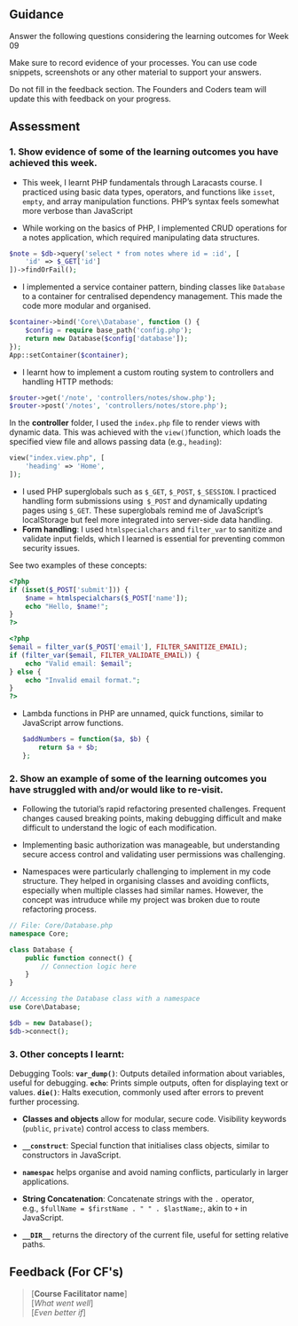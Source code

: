 ## Guidance
Answer the following questions considering the learning outcomes for Week 09

Make sure to record evidence of your processes. You can use code snippets, screenshots or any other material to support your answers.

Do not fill in the feedback section. The Founders and Coders team will update this with feedback on your progress.

## Assessment
 ### 1. Show evidence of some of the learning outcomes you have achieved this week.
- This week, I learnt PHP fundamentals through Laracasts course. I practiced using basic data types, operators, and functions like `isset`, `empty`, and array manipulation functions. PHP’s syntax feels somewhat more verbose than JavaScript

-   While working on the basics of PHP, I implemented CRUD operations for a notes application, which required manipulating data structures.

```php
$note = $db->query('select * from notes where id = :id', [
    'id' => $_GET['id']
])->findOrFail();

```


- I implemented a service container pattern, binding classes like `Database` to a container for centralised dependency management. This made the code more modular and organised.

```php
$container->bind('Core\\Database', function () {
    $config = require base_path('config.php');
    return new Database($config['database']);
});
App::setContainer($container);

```

- I learnt how to implement a custom routing system to controllers and handling HTTP methods:

```php
$router->get('/note', 'controllers/notes/show.php');
$router->post('/notes', 'controllers/notes/store.php');

```

In the **controller** folder, I used the `index.php` file to render views with dynamic data. This was achieved with the `view()`function, which loads the specified view file and allows passing data (e.g., `heading`):

```php
view("index.view.php", [
    'heading' => 'Home',
]);

```

  
- I used PHP superglobals such as `$_GET`, `$_POST`, `$_SESSION`. I practiced handling form submissions using` $_POST` and dynamically updating pages using `$_GET`. These superglobals remind me of JavaScript’s localStorage but feel more integrated into server-side data handling.
- **Form handling**: I used `htmlspecialchars` and `filter_var` to sanitize and validate input fields, which I learned is essential for preventing common security issues.

See two examples of these concepts:

```php
<?php
if (isset($_POST['submit'])) {
    $name = htmlspecialchars($_POST['name']);
    echo "Hello, $name!";
}
?>
```


```php
<?php
$email = filter_var($_POST['email'], FILTER_SANITIZE_EMAIL);
if (filter_var($email, FILTER_VALIDATE_EMAIL)) {
    echo "Valid email: $email";
} else {
    echo "Invalid email format.";
}
?>
```

- Lambda functions in PHP are unnamed, quick functions, similar to JavaScript arrow functions.
    
    ```php
    $addNumbers = function($a, $b) {
        return $a + $b;
    };
    
    ```


 ### 2. Show an example of some of the learning outcomes you have struggled with and/or would like to re-visit.
- Following the tutorial’s rapid refactoring presented challenges. Frequent changes caused breaking points, making debugging difficult and make difficult to understand the logic of each modification.

- Implementing basic authorization was manageable, but understanding secure access control and validating user permissions was challenging.

- Namespaces were particularly challenging to implement in my code structure. They helped in organising classes and avoiding conflicts, especially when multiple classes had similar names. However, the concept was intruduce while my project was broken due to route refactoring process.

```php
// File: Core/Database.php
namespace Core;

class Database {
    public function connect() {
        // Connection logic here
    }
}

// Accessing the Database class with a namespace
use Core\Database;

$db = new Database();
$db->connect();
 ```

### 3. Other concepts I learnt: 
Debugging Tools: 
**`var_dump()`**: Outputs detailed information about variables, useful for debugging.
**`echo`**: Prints simple outputs, often for displaying text or values.
**`die()`**: Halts execution, commonly used after errors to prevent further processing.

- **Classes and objects** allow for modular, secure code. Visibility keywords (`public`, `private`) control access to class members.

- **`__construct`**: Special function that initialises class objects, similar to constructors in JavaScript.

- **`namespac`** helps organise and avoid naming conflicts, particularly in larger applications.

- **String Concatenation**: Concatenate strings with the `.` operator, e.g., `$fullName = $firstName . " " . $lastName;`, akin to `+` in JavaScript.

- **`__DIR__`** returns the directory of the current file, useful for setting relative paths.

## Feedback (For CF's)
> [**Course Facilitator name**]  
> [*What went well*]  
> [*Even better if*]
